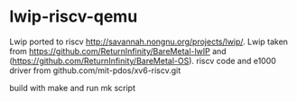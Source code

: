 # lwip-riscv-qemu

Lwip ported to riscv http://savannah.nongnu.org/projects/lwip/. Lwip taken from https://github.com/ReturnInfinity/BareMetal-lwIP and (https://github.com/ReturnInfinity/BareMetal-OS).
riscv code and e1000 driver from github.com/mit-pdos/xv6-riscv.git


build with make and run mk script

